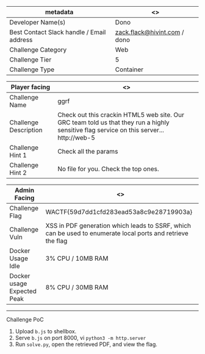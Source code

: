 | metadata | <> |
|--- | --- |
| Developer Name(s) | Dono |
| Best Contact Slack handle / Email address | zack.flack@hivint.com / dono |
| Challenge Category | Web |
| Challenge Tier | 5 |
| Challenge Type | Container |

| Player facing | <> |
|--- | --- |
|Challenge Name | ggrf |
|Challenge Description | Check out this crackin HTML5 web site. Our GRC team told us that they run a highly sensitive flag service on this server... http://web-5 |
|Challenge Hint 1 | Check all the params |
|Challenge Hint 2 | No file for you. Check the top ones. |

| Admin Facing | <> |
|--- | --- |
|Challenge Flag| WACTF{59d7dd1cfd283ead53a8c9e28719903a} |
|Challenge Vuln| XSS in PDF generation which leads to SSRF, which can be used to enumerate local ports and retrieve the flag |
|Docker Usage Idle | 3% CPU / 10MB RAM |
|Docker usage Expected Peak | 8% CPU / 30MB RAM |
---

Challenge PoC
1. Upload `b.js` to shellbox.
2. Serve `b.js` on port 8000, vi `python3 -m http.server`
3. Run `solve.py`, open the retrieved PDF, and view the flag.